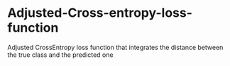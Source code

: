 # Adjusted-Cross-entropy-loss-function
Adjusted CrossEntropy loss function that integrates the distance between the true class and the predicted one
